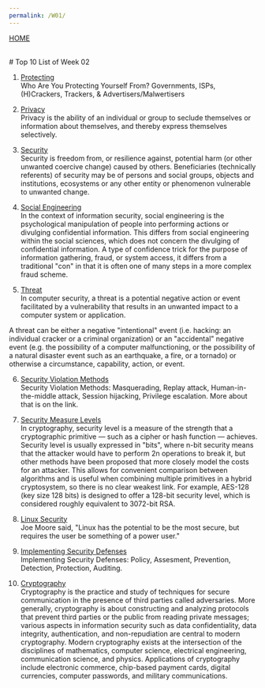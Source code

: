 ```yaml
---
permalink: /W01/
---
```

[HOME](../)

<br>
# Top 10 List of Week 02

1. [Protecting](https://choosetoencrypt.com/privacy/complete-beginners-guide-to-internet-safety-privacy/)<br>
Who Are You Protecting Yourself From? Governments, ISPs,  (H)Crackers, Trackers, & Advertisers/Malwertisers

2. [Privacy](https://en.wikipedia.org/wiki/Privacy)<br>
Privacy is the ability of an individual or group to seclude themselves or information about themselves, and thereby express themselves selectively.

3. [Security](https://en.wikipedia.org/wiki/Security)<br>
Security is freedom from, or resilience against, potential harm (or other unwanted coercive change) caused by others. Beneficiaries (technically referents) of security may be of persons and social groups, objects and institutions, ecosystems or any other entity or phenomenon vulnerable to unwanted change.

4. [Social Engineering](https://en.wikipedia.org/wiki/Social_engineering_(security))<br>
In the context of information security, social engineering is the psychological manipulation of people into performing actions or divulging confidential information. This differs from social engineering within the social sciences, which does not concern the divulging of confidential information. A type of confidence trick for the purpose of information gathering, fraud, or system access, it differs from a traditional "con" in that it is often one of many steps in a more complex fraud scheme.

5. [Threat](https://en.wikipedia.org/wiki/Threat_(computer))<br>
In computer security, a threat is a potential negative action or event facilitated by a vulnerability that results in an unwanted impact to a computer system or application.

A threat can be either a negative "intentional" event (i.e. hacking: an individual cracker or a criminal organization) or an "accidental" negative event (e.g. the possibility of a computer malfunctioning, or the possibility of a natural disaster event such as an earthquake, a fire, or a tornado) or otherwise a circumstance, capability, action, or event.

6. [Security Violation Methods](https://www.cs.uic.edu/~jbell/CourseNotes/OperatingSystems/15_Security.html)<br>
Security Violation Methods: Masquerading, Replay attack, Human-in-the-middle attack, Session hijacking, Privilege escalation. More about that is on the link.

7. [Security Measure Levels](https://en.wikipedia.org/wiki/Security_level)<br>
In cryptography, security level is a measure of the strength that a cryptographic primitive — such as a cipher or hash function — achieves. Security level is usually expressed in "bits", where n-bit security means that the attacker would have to perform 2n operations to break it, but other methods have been proposed that more closely model the costs for an attacker. This allows for convenient comparison between algorithms and is useful when combining multiple primitives in a hybrid cryptosystem, so there is no clear weakest link. For example, AES-128 (key size 128 bits) is designed to offer a 128-bit security level, which is considered roughly equivalent to 3072-bit RSA.

8. [Linux Security](https://www.computerworld.com/article/3252823/why-linux-is-better-than-windows-or-macos-for-security.html)<br>
Joe Moore said, "Linux has the potential to be the most secure, but requires the user be something of a power user."

9. [Implementing Security Defenses](https://www.information-age.com/implement-secure-defence-hackers-123461974/)<br>
Implementing Security Defenses: Policy, Assesment, Prevention, Detection, Protection, Auditing.

10. [Cryptography](https://en.wikipedia.org/wiki/Cryptography)<br>
Cryptography is the practice and study of techniques for secure communication in the presence of third parties called adversaries. More generally, cryptography is about constructing and analyzing protocols that prevent third parties or the public from reading private messages; various aspects in information security such as data confidentiality, data integrity, authentication, and non-repudiation are central to modern cryptography. Modern cryptography exists at the intersection of the disciplines of mathematics, computer science, electrical engineering, communication science, and physics. Applications of cryptography include electronic commerce, chip-based payment cards, digital currencies, computer passwords, and military communications.